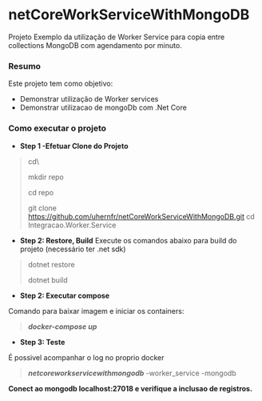 # netCoreWorkServiceWithMongoDB
Projeto Exemplo da utilização de Worker Service para copia entre collections MongoDB com agendamento por minuto. 

### Resumo
Este projeto tem como objetivo:
- Demonstrar utilização de Worker services
- Demonstrar utilizacao de mongoDb com .Net Core

### Como executar o projeto

- **Step 1 -Efetuar Clone do Projeto**

>cd\
>
>mkdir repo
>
>cd repo
>
>git clone https://github.com/uhernfr/netCoreWorkServiceWithMongoDB.git
>cd Integracao.Worker.Service

- **Step 2: Restore, Build**
Execute os comandos abaixo para build do projeto (necessário ter .net sdk)
>dotnet restore
>
>dotnet build


- **Step 2: Executar compose**

Comando para baixar imagem e iniciar os containers:
>***docker-compose up***

- **Step 3: Teste**

É  possivel acompanhar o log no proprio docker
>
>***netcoreworkservicewithmongodb***
-worker_service
-mongodb

**Conect ao mongodb localhost:27018 e verifique a inclusao de registros.**

